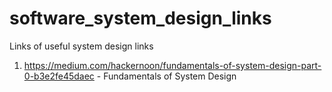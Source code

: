 # software_system_design_links
Links of useful system design links

 1) https://medium.com/hackernoon/fundamentals-of-system-design-part-0-b3e2fe45daec - Fundamentals of System Design
